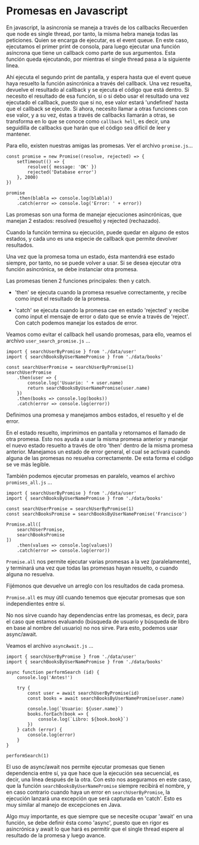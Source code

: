 # Promesas en Javascript

En javascript, la asincronía se maneja a través de los callbacks Recuerden que node es single thread, por tanto, la misma hebra maneja todas las peticiones. Quien se encarga de ejecutar, es el event queue. En este caso, ejecutamos el primer print de consola, para luego ejecutar una función asíncrona que tiene un callback como parte de sus argumentos. Esta función queda ejecutando, por mientras el single thread pasa a la siguiente linea.

Ahí ejecuta el segundo print de pantalla, y espera hasta que el event queue haya resuelto la función asincrónica a través del callback. Una vez resuelta, devuelve el resultado al callback y se ejecuta el código que está dentro. Si necesito el resultado de esa función, si o si debo usar el resultado una vez ejecutado el callback, puesto que si no, ese valor estará 'undefined' hasta que el callback se ejecute. Si ahora, necesito llamar a otras funciones con ese valor, y a su vez, éstas a través de callbacks llamarán a otras, se transforma en lo que se conoce como `callback hell`, es decir, una seguidilla de callbacks que harán que el código sea difícil de leer y mantener. 

Para ello, existen nuestras amigas las promesas. Ver el archivo `promise.js`...

```
const promise = new Promise((resolve, rejected) => {
    setTimeout(() => {
        resolve({ message: 'OK' })
        rejected('Database error')
    }, 2000)
})

promise
    .then(blabla => console.log(blabla))
    .catch(error => console.log('Error: ' + error))
```

Las promesas son una forma de manejar ejecuciones asincrónicas, que manejan 2 estados: resolved (resuelto) y rejected (rechazado). 

Cuando la función termina su ejecución, puede quedar en alguno de estos estados, y cada uno es una especie de callback que permite devolver resultados.

Una vez que la promesa toma un estado, ésta mantendrá ese estado siempre, por tanto, no se puede volver a usar. Si se desea ejecutar otra función asincrónica, se debe instanciar otra promesa.

Las promesas tienen 2 funciones principales: then y catch.

- 'then' se ejecuta cuando la promesa resuelve correctamente, y recibe como input el resultado de la promesa.

- 'catch' se ejecuta cuando la promesa cae en estado 'rejected' y recibe como input el mensaje de error o dato que se envíe a través de 'reject'. Con catch podemos manejar los estados de error.

Veamos como evitar el callback hell usando promesas, para ello, veamos el archivo `user_search_promise.js` ...

```
import { searchUserByPromise } from './data/user'
import { searchBooksByUserNamePromise } from './data/books'

const searchUserPromise = searchUserByPromise(1)
searchUserPromise
    .then(user => {
        console.log('Usuario: ' + user.name)
        return searchBooksByUserNamePromise(user.name)
    })
    .then(books => console.log(books))
    .catch(error => console.log(error))

```

Definimos una promesa y manejamos ambos estados, el resuelto y el de error.

En el estado resuelto, imprimimos en pantalla y retornamos el llamado de otra promesa. Esto nos ayuda a usar la misma promesa anterior y manejar el nuevo estado resuelto a través de otro 'then' dentro de la misma promesa anterior. Manejamos un estado de error general, el cual se activará cuando alguna de las promesas no resuelva correctamente. De esta forma el código se ve más legible.

También podemos ejecutar promesas en paralelo, veamos el archivo `promises_all.js` ...

```
import { searchUserByPromise } from './data/user'
import { searchBooksByUserNamePromise } from './data/books'

const searchUserPromise = searchUserByPromise(1)
const searchBooksPromise = searchBooksByUserNamePromise('Francisco')

Promise.all([
    searchUserPromise,
    searchBooksPromise
])
    .then(values => console.log(values))
    .catch(error => console.log(error))
```

`Promise.all` nos permite ejecutar varias promesas a la vez (paralelamente), y terminará una vez que todas las promesas hayan resuelto, o cuando alguna no resuelva.

Fijémonos que devuelve un arreglo con los resultados de cada promesa.

`Promise.all` es muy útil cuando tenemos que ejecutar promesas que son independientes entre sí.

No nos sirve cuando hay dependencias entre las promesas, es decir, para el caso que estamos evaluando (búsqueda de usuario y búsqueda de libro en base al nombre del usuario) no nos sirve. Para esto, podemos usar async/await.

Veamos el archivo `asyncAwait.js` ...

```
import { searchUserByPromise } from './data/user'
import { searchBooksByUserNamePromise } from './data/books'

async function performSearch (id) {
    console.log('Antes!')
    
    try {
        const user = await searchUserByPromise(id)
        const books = await searchBooksByUserNamePromise(user.name)

        console.log(`Usuario: ${user.name}`)
        books.forEach(book => {
            console.log(`Libro: ${book.book}`)
        })
    } catch (error) {
        console.log(error)
    }
}

performSearch(1)
```

El uso de async/await nos permite ejecutar promesas que tienen dependencia entre sí, ya que hace que la ejecución sea secuencial, es decir, una línea después de la otra. Con esto nos aseguramos en este caso, que la función `searchBooksByUserNamePromise` siempre recibirá el nombre, y en caso contrario cuando haya un error en `searchUserByPromise`, la ejecución lanzará una excepción que será capturada en 'catch'. Esto es muy similar al manejo de excepciones en Java.

Algo muy importante, es que siempre que se necesite ocupar 'await' en una función, se debe definir ésta como 'async', puesto que en rigor es asincrónica y await lo que hará es permitir que el single thread espere al resultado de la promesa y luego avance.
